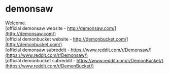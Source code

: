 # demonsaw
Welcome.  
[official demonsaw website - http://demonsaw.com/](http://demonsaw.com/)  
[official demonbucket website - http://demonbucket.com/](http://demonbucket.com/)  
[official demonsaw subreddit - https://www.reddit.com/r/Demonsaw/](https://www.reddit.com/r/Demonsaw/)  
[official demonbucket subreddit - https://www.reddit.com/r/DemonBucket/](https://www.reddit.com/r/DemonBucket/)  
